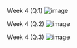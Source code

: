 Week 4 (Q.1) ![image](https://user-images.githubusercontent.com/125014177/226172867-a760d99e-2401-46f0-8023-ef66f6615d73.png)

Week 4 (Q.2) ![image](https://user-images.githubusercontent.com/125014177/226172908-989c3b81-906c-462b-8afb-ab7bf260ff47.png)

Week 4 (Q.3) ![image](https://user-images.githubusercontent.com/125014177/226172956-c7f0d120-296a-45b1-8ca0-04f29bb54f89.png)
